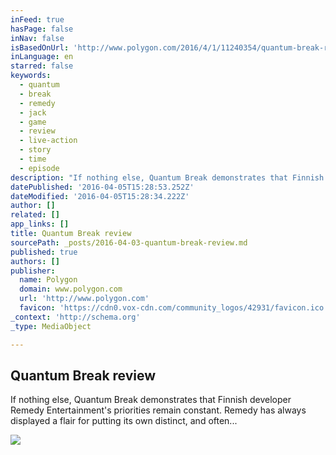 ```yaml
---
inFeed: true
hasPage: false
inNav: false
isBasedOnUrl: 'http://www.polygon.com/2016/4/1/11240354/quantum-break-review-xbox-one-pc'
inLanguage: en
starred: false
keywords:
  - quantum
  - break
  - remedy
  - jack
  - game
  - review
  - live-action
  - story
  - time
  - episode
description: "If nothing else, Quantum Break demonstrates that Finnish developer Remedy Entertainment's priorities remain constant. Remedy has always displayed a flair for putting its own distinct, and often..."
datePublished: '2016-04-05T15:28:53.252Z'
dateModified: '2016-04-05T15:28:34.222Z'
author: []
related: []
app_links: []
title: Quantum Break review
sourcePath: _posts/2016-04-03-quantum-break-review.md
published: true
authors: []
publisher:
  name: Polygon
  domain: www.polygon.com
  url: 'http://www.polygon.com'
  favicon: 'https://cdn0.vox-cdn.com/community_logos/42931/favicon.ico'
_context: 'http://schema.org'
_type: MediaObject

---
```

<article style=""><h1>Quantum Break review</h1><p>If nothing else, Quantum Break demonstrates that Finnish developer Remedy Entertainment's priorities remain constant. Remedy has always displayed a flair for putting its own distinct, and often...</p><img src="https://cdn2.vox-cdn.com/thumbor/aHfEz6UirlxFmfN39LmSBRhJ2mg=/cdn0.vox-cdn.com/uploads/chorus_asset/file/6272479/review-screen-2.0.jpg" /></article>